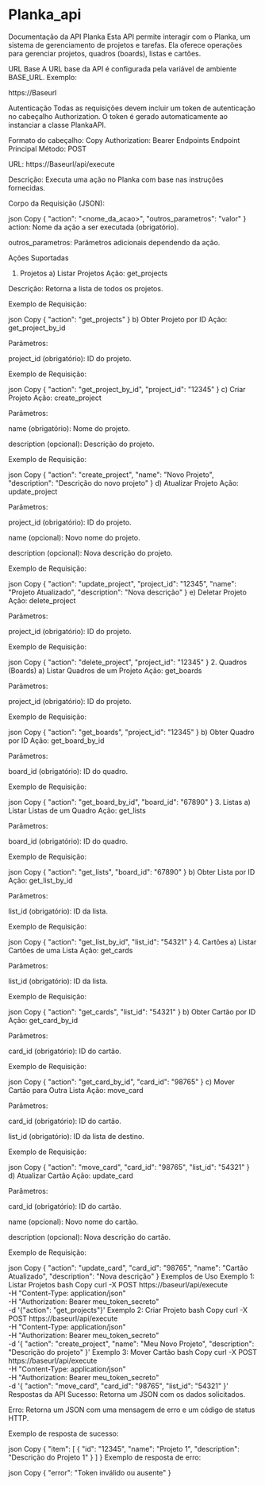 # Planka_api
Documentação da API Planka
Esta API permite interagir com o Planka, um sistema de gerenciamento de projetos e tarefas. Ela oferece operações para gerenciar projetos, quadros (boards), listas e cartões.

URL Base
A URL base da API é configurada pela variável de ambiente BASE_URL. Exemplo:

https://Baseurl

Autenticação
Todas as requisições devem incluir um token de autenticação no cabeçalho Authorization. O token é gerado automaticamente ao instanciar a classe PlankaAPI.

Formato do cabeçalho:
Copy
Authorization: Bearer <token>
Endpoints
Endpoint Principal
Método: POST

URL: https://Baseurl/api/execute

Descrição: Executa uma ação no Planka com base nas instruções fornecidas.

Corpo da Requisição (JSON):

json
Copy
{
  "action": "<nome_da_acao>",
  "outros_parametros": "valor"
}
action: Nome da ação a ser executada (obrigatório).

outros_parametros: Parâmetros adicionais dependendo da ação.

Ações Suportadas
1. Projetos
a) Listar Projetos
Ação: get_projects

Descrição: Retorna a lista de todos os projetos.

Exemplo de Requisição:

json
Copy
{
  "action": "get_projects"
}
b) Obter Projeto por ID
Ação: get_project_by_id

Parâmetros:

project_id (obrigatório): ID do projeto.

Exemplo de Requisição:

json
Copy
{
  "action": "get_project_by_id",
  "project_id": "12345"
}
c) Criar Projeto
Ação: create_project

Parâmetros:

name (obrigatório): Nome do projeto.

description (opcional): Descrição do projeto.

Exemplo de Requisição:

json
Copy
{
  "action": "create_project",
  "name": "Novo Projeto",
  "description": "Descrição do novo projeto"
}
d) Atualizar Projeto
Ação: update_project

Parâmetros:

project_id (obrigatório): ID do projeto.

name (opcional): Novo nome do projeto.

description (opcional): Nova descrição do projeto.

Exemplo de Requisição:

json
Copy
{
  "action": "update_project",
  "project_id": "12345",
  "name": "Projeto Atualizado",
  "description": "Nova descrição"
}
e) Deletar Projeto
Ação: delete_project

Parâmetros:

project_id (obrigatório): ID do projeto.

Exemplo de Requisição:

json
Copy
{
  "action": "delete_project",
  "project_id": "12345"
}
2. Quadros (Boards)
a) Listar Quadros de um Projeto
Ação: get_boards

Parâmetros:

project_id (obrigatório): ID do projeto.

Exemplo de Requisição:

json
Copy
{
  "action": "get_boards",
  "project_id": "12345"
}
b) Obter Quadro por ID
Ação: get_board_by_id

Parâmetros:

board_id (obrigatório): ID do quadro.

Exemplo de Requisição:

json
Copy
{
  "action": "get_board_by_id",
  "board_id": "67890"
}
3. Listas
a) Listar Listas de um Quadro
Ação: get_lists

Parâmetros:

board_id (obrigatório): ID do quadro.

Exemplo de Requisição:

json
Copy
{
  "action": "get_lists",
  "board_id": "67890"
}
b) Obter Lista por ID
Ação: get_list_by_id

Parâmetros:

list_id (obrigatório): ID da lista.

Exemplo de Requisição:

json
Copy
{
  "action": "get_list_by_id",
  "list_id": "54321"
}
4. Cartões
a) Listar Cartões de uma Lista
Ação: get_cards

Parâmetros:

list_id (obrigatório): ID da lista.

Exemplo de Requisição:

json
Copy
{
  "action": "get_cards",
  "list_id": "54321"
}
b) Obter Cartão por ID
Ação: get_card_by_id

Parâmetros:

card_id (obrigatório): ID do cartão.

Exemplo de Requisição:

json
Copy
{
  "action": "get_card_by_id",
  "card_id": "98765"
}
c) Mover Cartão para Outra Lista
Ação: move_card

Parâmetros:

card_id (obrigatório): ID do cartão.

list_id (obrigatório): ID da lista de destino.

Exemplo de Requisição:

json
Copy
{
  "action": "move_card",
  "card_id": "98765",
  "list_id": "54321"
}
d) Atualizar Cartão
Ação: update_card

Parâmetros:

card_id (obrigatório): ID do cartão.

name (opcional): Novo nome do cartão.

description (opcional): Nova descrição do cartão.

Exemplo de Requisição:

json
Copy
{
  "action": "update_card",
  "card_id": "98765",
  "name": "Cartão Atualizado",
  "description": "Nova descrição"
}
Exemplos de Uso
Exemplo 1: Listar Projetos
bash
Copy
curl -X POST https://baseurl/api/execute \
     -H "Content-Type: application/json" \
     -H "Authorization: Bearer meu_token_secreto" \
     -d '{"action": "get_projects"}'
Exemplo 2: Criar Projeto
bash
Copy
curl -X POST https://baseurl/api/execute \
     -H "Content-Type: application/json" \
     -H "Authorization: Bearer meu_token_secreto" \
     -d '{
           "action": "create_project",
           "name": "Meu Novo Projeto",
           "description": "Descrição do projeto"
         }'
Exemplo 3: Mover Cartão
bash
Copy
curl -X POST https://baseurl/api/execute \
     -H "Content-Type: application/json" \
     -H "Authorization: Bearer meu_token_secreto" \
     -d '{
           "action": "move_card",
           "card_id": "98765",
           "list_id": "54321"
         }'
Respostas da API
Sucesso: Retorna um JSON com os dados solicitados.

Erro: Retorna um JSON com uma mensagem de erro e um código de status HTTP.

Exemplo de resposta de sucesso:

json
Copy
{
  "item": [
    {
      "id": "12345",
      "name": "Projeto 1",
      "description": "Descrição do Projeto 1"
    }
  ]
}
Exemplo de resposta de erro:

json
Copy
{
  "error": "Token inválido ou ausente"
}
